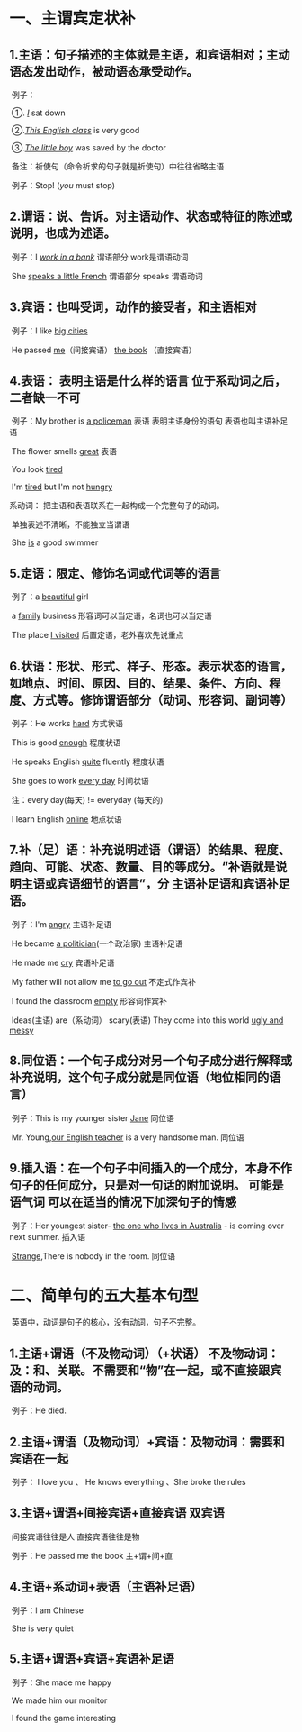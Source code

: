 # 一、主谓宾定状补

## 1.主语：句子描述的主体就是主语，和宾语相对；主动语态发出动作，被动语态承受动作。

​	例子：

​			①. <u>*I*</u> sat down 

​			②.*<u>This English class</u>* is very good

​			③.*<u>The little boy</u>* was saved by the doctor

​	备注：祈使句（命令祈求的句子就是祈使句）中往往省略主语

​		例子：Stop! (*you* must stop)

## 2.谓语：说、告诉。对主语动作、状态或特征的陈述或说明，也成为述语。

​	例子：I <u>*work in a bank*</u>  谓语部分 work是谓语动词

​			She <u>speaks a little French</u>  谓语部分 speaks 谓语动词

## 3.宾语：也叫受词，动作的接受者，和主语相对

​	例子：I like <u>big cities</u>  

​				He passed <u>me</u>（间接宾语） <u>the book</u> （直接宾语）

## 4.表语： 表明主语是什么样的语言 位于系动词之后，二者缺一不可

​	例子：My brother is <u>a policeman</u> 表语 表明主语身份的语句  表语也叫主语补足语

​				The flower smells <u>great</u> 表语

​				You look <u>tired</u>

​				I'm <u>tired</u> but I'm not <u>hungry</u>

   系动词： 把主语和表语联系在一起构成一个完整句子的动词。

​					单独表述不清晰，不能独立当谓语

​				She <u>is</u> a good swimmer 

## 5.定语：限定、修饰名词或代词等的语言

​		例子：a <u>beautiful</u> girl

​					a <u>family</u> business 	形容词可以当定语，名词也可以当定语

​					The place <u>I visited</u>   后置定语，老外喜欢先说重点

## 6.状语：形状、形式、样子、形态。表示状态的语言，如地点、时间、原因、目的、结果、条件、方向、程度、方式等。修饰谓语部分（动词、形容词、副词等）

​		例子：He works <u>hard</u> 方式状语

​					This is good <u>enough</u>  程度状语

​					He speaks English <u>quite</u> fluently 程度状语

​					She goes to work <u>every day</u> 时间状语

​								注：every day(每天) != everyday (每天的)

​					I learn English <u>online</u> 地点状语

## 7.补（足）语：补充说明述语（谓语）的结果、程度、趋向、可能、状态、数量、目的等成分。“补语就是说明主语或宾语细节的语言”，分 主语补足语和宾语补足语。

​			例子：I'm <u>angry</u> 主语补足语

​						He became <u>a politician</u>(一个政治家)  主语补足语

​						He made me <u>cry</u> 宾语补足语

​						My father will not allow me <u>to go out</u> 不定式作宾补 

​						I found the classroom <u>empty</u>  形容词作宾补 

​						Ideas(主语) are（系动词） scary(表语) They come into this world <u>ugly and messy</u>  

## 8.同位语：一个句子成分对另一个句子成分进行解释或补充说明，这个句子成分就是同位语（地位相同的语言）

​			例子：This is my younger sister <u>Jane</u> 同位语

​						Mr. Young,<u>our English teacher</u> is a very handsome man. 同位语

## 9.插入语：在一个句子中间插入的一个成分，本身不作句子的任何成分，只是对一句话的附加说明。 可能是语气词 可以在适当的情况下加深句子的情感

​			例子：Her youngest sister- <u>the one who lives in Australia</u> - is coming over next summer. 插入语

​					<u>Strange</u>,There is nobody in the room. 同位语

# 二、简单句的五大基本句型

​	英语中，动词是句子的核心，没有动词，句子不完整。

## 	1.主语+谓语（不及物动词）（+状语） 不及物动词： 及：和、关联。不需要和“物”在一起，或不直接跟宾语的动词。

​			例子：He died.

## 	2.主语+谓语（及物动词）+宾语：及物动词：需要和宾语在一起

​			例子： I love you 、 He knows everything 、She broke the rules

## 	3.主语+谓语+间接宾语+直接宾语 双宾语

​				间接宾语往往是人 直接宾语往往是物

​				例子：He passed me the book 主+谓+间+直

## 	4.主语+系动词+表语（主语补足语）

​				例子：I am Chinese

​							She is very quiet

## 	5.主语+谓语+宾语+宾语补足语

​				例子：She made me happy

​							We made him our monitor

​							I found the game interesting